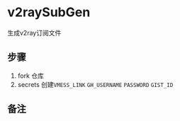 # v2raySubGen
生成v2ray订阅文件

## 步骤
1. fork 仓库
2. secrets 创建`VMESS_LINK` `GH_USERNAME` `PASSWORD` `GIST_ID`

## 备注


